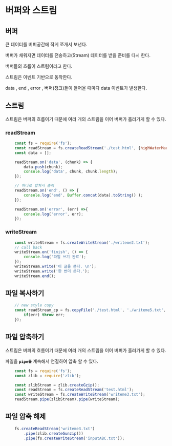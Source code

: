 # 버퍼와 스트림

## 버퍼
큰 데이터를 버퍼공간에 작게 쪼개서 보낸다.

버퍼가 채워지면 데이터를 전송하고(Stream) 데이터를 받을 준비를 다시 한다.

버퍼들의 흐름이 스트림이라고 한다.

스트림은 이벤트 기반으로 동작한다.

data , end , error , 버퍼(청크)들이 들어올 때마다 data 이벤트가 발생한다.

## 스트림
스트림은 버퍼의 흐름이기 때문에 여러 개의 스트림을 이어 버퍼가 흘러가게 할 수 있다.

### readStream
```javascript
    const fs = require('fs');
    const readStream = fs.createReadStream('./test.html', {highWaterMark : 16}); /// highWaterMark: 몇 바이트 씩 ? 16bytes
    const data = [];

    readStream.on('data', (chunk) => {
        data.push(chunk);
        console.log('data', chunk, chunk.length);
    });

    // 하나로 합쳐서 출력 
    readStream.on('end', () => {
        console.log('end', Buffer.concat(data).toString() );
    });

    readStream.on('error', (err) =>{
        console.log('error', err);
    });
```

### writeStream
```javascript
    const writeStream = fs.createWriteStream('./writeme2.txt');
    // call back
    writeStream.on('finish', () => {
        console.log('파일 쓰기 완료');
    });
    writeStream.write('이 글을 쓴다. \n');
    writeStream.write('한 번더 쓴다.');
    writeStream.end();
```

## 파일 복사하기
```javascript
    // new style copy
    const readStream_cp = fs.copyFile('./test.html', './writeme5.txt', (err) => {
        if(err) throw err;
    });
```

## 파일 압축하기

스트림은 버퍼의 흐름이기 때문에 여러 개의 스트림을 이어 버퍼가 흘러가게 할 수 있다.

파일을 **`pipe를`** 계속해서 연결하여 압축 할 수 있다. 

```javascript
    const fs = require('fs');
    const zlib = require('zlib');

    const zlibStream = zlib.createGzip();
    const readStream = fs.createReadStream('test.html');
    const writeStream = fs.createWriteStream('writeme3.txt');
    readStream.pipe(zlibStream).pipe(writeStream);
```

## 파일 압축 해제
```javascript
    fs.createReadStream('writeme3.txt')
        .pipe(zlib.createGunzip())
        .pipe(fs.createWriteStream('inputABC.txt'));
```